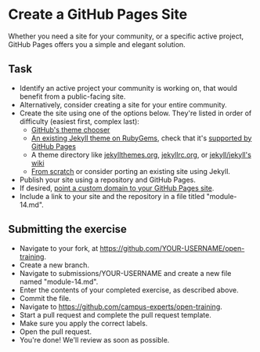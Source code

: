 # Create a GitHub Pages Site

Whether you need a site for your community, or a specific active project, GitHub Pages offers you a simple and elegant solution.

## Task

- Identify an active project your community is working on, that would benefit from a public-facing site.
- Alternatively, consider creating a site for your entire community.
- Create the site using one of the options below. They're listed in order of difficulty (easiest first, complex last):
  - [GitHub's theme chooser](https://help.github.com/articles/creating-a-github-pages-site-with-the-jekyll-theme-chooser/)
  - [An existing Jekyll theme on RubyGems](https://rubygems.org/search?utf8=✓&query=jekyll-theme), check that it's [supported by GitHub Pages](https://pages.github.com/themes/)
  - A theme directory like [jekyllthemes.org](http://jekyllthemes.org), [jekyllrc.org](http://themes.jekyllrc.org), or [jekyll/jekyll's wiki](https://github.com/jekyll/jekyll/wiki/themes)
  - [From scratch](https://jekyllrb.com/docs/quickstart/) or consider porting an existing site using Jekyll.
- Publish your site using a repository and GitHub Pages.
- If desired, [point a custom domain to your GitHub Pages site](https://help.github.com/articles/using-a-custom-domain-with-github-pages/).
- Include a link to your site and the repository in a file titled "module-14.md".


## Submitting the exercise

- Navigate to your fork, at https://github.com/YOUR-USERNAME/open-training.
- Create a new branch.
- Navigate to submissions/YOUR-USERNAME and create a new file named "module-14.md".
- Enter the contents of your completed exercise, as described above.
- Commit the file.
- Navigate to https://github.com/campus-experts/open-training.
- Start a pull request and complete the pull request template.
- Make sure you apply the correct labels.
- Open the pull request.
- You're done! We'll review as soon as possible.
